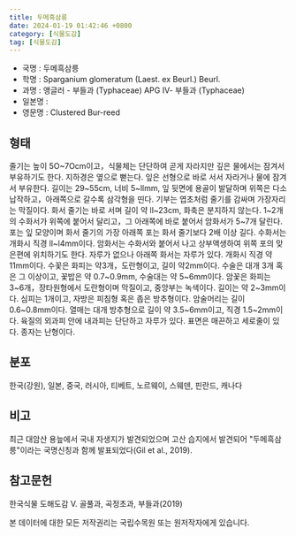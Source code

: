 ```yaml
---
title: 두메흑삼릉
date: 2024-01-19 01:42:46 +0800
category: [식물도감]
tag: [식물도감]
---
```




- 국명 : 두메흑삼릉
- 학명 : Sparganium glomeratum (Laest. ex Beurl.) Beurl.
- 과명 : 앵글러 - 부들과 (Typhaceae) APG Ⅳ- 부들과 (Typhaceae)
- 일본명 : 
- 영문명 : Clustered Bur-reed


## 형태
줄기는 높이 5O~7Ocm이고，식물체는 단단하여 곧게 자라지만 깊은 물에서는 잠겨서 부유하기도 한다. 지하경은 옆으로 뻗는다. 잎은 선형으로 바로 서서 자라거나 물에 잠겨서 부유한다. 길이는 29~55cm, 너비 5~llmm, 잎 뒷면에 용골이 발달하며 위쪽은 다소 납작하고，아래쪽으로 갈수록 삼각형을 띤다. 기부는 엽초처럼 줄기를 감싸며 가장자리는 막질이다. 화서 줄기는 바로 서며 길이 약 ll~23cm, 화축은 분지하지 않는다. 1~2개의 수화서가 위쪽에 붙어서 달리고，그 아래쪽에 바로 붙어서 암화서가 5~7개 달린다. 포는 잎 모양이며 화서 줄기의 가장 아래쪽 포는 화서 줄기보다 2배 이상 길다. 수화서는 개화시 직경 ll~l4mm이다. 암화서는 수화서와 붙어서 나고 상부액생하여 위쪽 포의 맞은편에 위치하기도 한다. 자루가 없으나 아래쪽 화서는 자루가 있다. 개화시 직경 약 11mm이다. 수꽃은 화피는 약3개，도란형이고, 길이 약2mm이다. 수술은 대개 3개 혹은 그 이상이고, 꽃밥은 약 0.7~0.9mm, 수술대는 약 5~6mm이다. 암꽃은 화피는 3~6개，장타원형에서 도란형이며 막질이고, 중앙부는 녹색이다. 길이는 약 2~3mm이다. 심피는 1개이고, 자방은 피침형 혹은 좁은 방추형이다. 암술머리는 길이 0.6~0.8mm이다. 열매는 대개 방추형으로 길이 약 3.5~6mm이고, 직경 1.5~2mm이다. 육질의 외과피 안에 내과피는 단단하고 자루가 있다. 표면은 매끈하고 세로줄이 있다. 종자는 난형이다.
## 분포
한국(강원), 일본, 중국, 러시아, 티베트, 노르웨이, 스웨덴, 핀란드, 캐나다
## 비고
최근 대암산 용늪에서 국내 자생지가 발견되었으며 고산 습지에서 발견되어 "두메흑삼릉"이라는 국명신칭과 함께 발표되었다(Gil et al., 2019).
## 참고문헌
한국식물 도해도감 Ⅴ. 골풀과, 곡정초과, 부들과(2019)






본 데이터에 대한 모든 저작권리는 국립수목원 또는 원저작자에게 있습니다.
